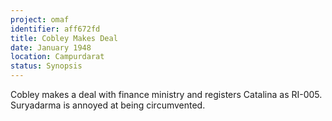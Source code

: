 ```yaml
---
project: omaf
identifier: aff672fd
title: Cobley Makes Deal
date: January 1948 
location: Campurdarat
status: Synopsis
---
```


Cobley makes a deal with finance ministry and registers Catalina as
RI-005. Suryadarma is annoyed at being circumvented.


